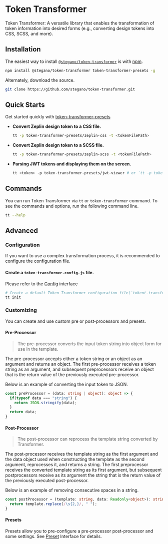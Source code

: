 # Token Transformer
Token Transformer: A versatile library that enables the transformation of token information into desired forms (e.g., converting design tokens into CSS, SCSS, and more).

## Installation

The easiest way to install [`@stegano/token-transformer`](https://npm.com/@stegano/tokent-ransformer) is with [npm](https://www.npmjs.com/).

```bash
npm install @stegano/token-transformer token-transformer-presets -g
```

Alternately, download the source.

```bash
git clone https://github.com/stegano/token-transformer.git
```

## Quick Starts

Get started quickly with [token-transformer-presets](https://www.npmjs.com/package/token-transformer-presets)

* **Convert Zeplin design token to a CSS file.**
  ```bash
  tt -p token-transformer-presets/zeplin-css -t <tokenFilePath>
  ```

* **Convert Zeplin design token to a SCSS file.**
  ```bash
  tt -p token-transformer-presets/zeplin-scss -t <tokenFilePath>
  ```

* **Parsing JWT tokens and displaying them on the screen.**
  ```bash
  tt <token> -p token-transformer-presets/jwt-viewer # or `tt -p token-transformer-presets/jwt-viewer` -t <tokenFilePath>
  ```

## Commands

You can run Token Transformer via `tt` or `token-transformer` command. To see the commands and options, run the following command line.

```bash
tt --help
```

## Advanced
### Configuration

If you want to use a complex transformation process, it is recommended to configure the configuration file.

#### Create a `token-transformer.config.js` file.

Please refer to the [Config](./src/config/config.interface.ts) interface

```bash
# Create a default Token Transformer configuration file(`tokent-transformer.config.js`)
tt init 
```

### Customizing

You can create and use custom pre or post-processors and presets.

#### Pre-Processor

> The pre-processor converts the input token string into object form for use in the template.

The pre-processor accepts either a token string or an object as an argument and returns an object. The first pre-processor receives a token string as an argument, and subsequent preprocessors receive an object that is the return value of the previously executed pre-processor.


Below is an example of converting the input token to JSON.

```ts
const preProcessor = (data: string | object): object => {
  if(typeof data === "string") {
    return JSON.stringify(data);
  }
  return data;
}
```


#### Post-Processor

> The post-processor can reprocess the template string converted by Transformer.

The post-processor receives the template string as the first argument and the data object used when constructing the template as the second argument, reprocesses it, and returns a string. The first preprocessor receives the converted template string as its first argument, but subsequent postprocessors receive as its argument the string that is the return value of the previously executed post-processor.

Below is an example of removing consecutive spaces in a string.

```ts
const postProcessor = (template: string, data: Readonly<object>): string => {
  return template.replace(/\s{2,}/, " ");
}
```

#### Presets
Presets allow you to pre-configure a pre-processor post-processor and some settings. See [Preset](./src/transform/transform.interface.ts) Interface for details.